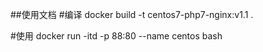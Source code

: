 ##使用文档
#编译
docker build -t centos7-php7-nginx:v1.1 .

#使用
docker run -itd -p 88:80 --name centos bash